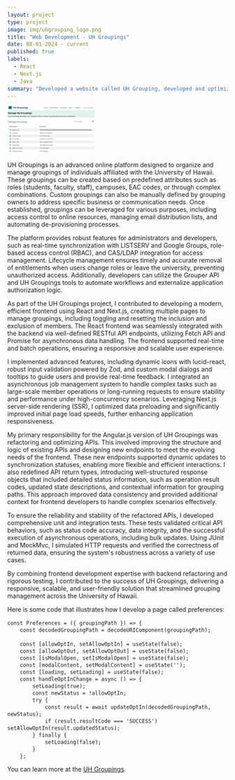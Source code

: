 ```yaml
---
layout: project
type: project
image: img/uhgrouping_logo.png
title: "Web Development - UH Groupings"
date: 08-01-2024 - current
published: true
labels:
  - React
  - Next.js
  - Java
summary: "Developed a website called UH Grouping, developed and optimized web applications by using React, Next.js as front-end, Java as back-end, focusing on RESTful API integration, client-server communication, state management, and responsive interfaces."
---
```


<div class="text-center p-4">
  <img width="200px" src="../img/uhgrouping.png" class="img-thumbnail" >
</div>

UH Groupings is an advanced online platform designed to organize and manage groupings of individuals affiliated with the University of Hawaii. These groupings can be created based on predefined attributes such as roles (students, faculty, staff), campuses, EAC codes, or through complex combinations. Custom groupings can also be manually defined by grouping owners to address specific business or communication needs. Once established, groupings can be leveraged for various purposes, including access control to online resources, managing email distribution lists, and automating de-provisioning processes.

The platform provides robust features for administrators and developers, such as real-time synchronization with LISTSERV and Google Groups, role-based access control (RBAC), and CAS/LDAP integration for access management. Lifecycle management ensures timely and accurate removal of entitlements when users change roles or leave the university, preventing unauthorized access. Additionally, developers can utilize the Grouper API and UH Groupings tools to automate workflows and externalize application authorization logic.

As part of the UH Groupings project, I contributed to developing a modern, efficient frontend using React and Next.js, creating multiple pages to manage groupings, including toggling and resetting the inclusion and exclusion of members. The React frontend was seamlessly integrated with the backend via well-defined RESTful API endpoints, utilizing Fetch API and Promise for asynchronous data handling. The frontend supported real-time and batch operations, ensuring a responsive and scalable user experience.

I implemented advanced features, including dynamic icons with lucid-react, robust input validation powered by Zod, and custom modal dialogs and tooltips to guide users and provide real-time feedback. I integrated an asynchronous job management system to handle complex tasks such as large-scale member operations or long-running requests to ensure stability and performance under high-concurrency scenarios. Leveraging Next.js server-side rendering (SSR), I optimized data preloading and significantly improved initial page load speeds, further enhancing application responsiveness.

My primary responsibility for the Angular.js version of UH Groupings was refactoring and optimizing APIs. This involved improving the structure and logic of existing APIs and designing new endpoints to meet the evolving needs of the frontend. These new endpoints supported dynamic updates to synchronization statuses, enabling more flexible and efficient interactions. I also redefined API return types, introducing well-structured response objects that included detailed status information, such as operation result codes, updated state descriptions, and contextual information for grouping paths. This approach improved data consistency and provided additional context for frontend developers to handle complex scenarios effectively.

To ensure the reliability and stability of the refactored APIs, I developed comprehensive unit and integration tests. These tests validated critical API behaviors, such as status code accuracy, data integrity, and the successful execution of asynchronous operations, including bulk updates. Using JUnit and MockMvc, I simulated HTTP requests and verified the correctness of returned data, ensuring the system's robustness across a variety of use cases.

By combining frontend development expertise with backend refactoring and rigorous testing, I contributed to the success of UH Groupings, delivering a responsive, scalable, and user-friendly solution that streamlined grouping management across the University of Hawaii.

Here is some code that illustrates how I develop a page called preferences:

```react
const Preferences = ({ groupingPath }) => {
    const decodedGroupingPath = decodeURIComponent(groupingPath);

    const [allowOptIn, setAllowOptIn] = useState(false);
    const [allowOptOut, setAllowOptOut] = useState(false);
    const [isModalOpen, setIsModalOpen] = useState(false);
    const [modalContent, setModalContent] = useState('');
    const [loading, setLoading] = useState(false);
    const handleOptInChange = async () => {
        setLoading(true);
        const newStatus = !allowOptIn;
        try {
            const result = await updateOptIn(decodedGroupingPath, newStatus);
            if (result.resultCode === 'SUCCESS') setAllowOptIn(result.updatedStatus);
        } finally {
            setLoading(false);
        }
    };
```

You can learn more at the [UH Groupings](https://www.hawaii.edu/its/uhgroupings/).
